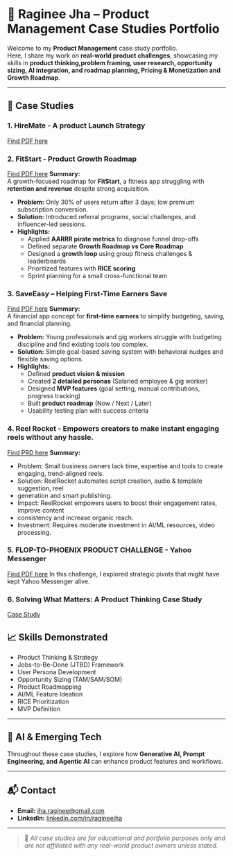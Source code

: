 # 📂 Raginee Jha – Product Management Case Studies Portfolio

Welcome to my **Product Management** case study portfolio.  
Here, I share my work on **real-world product challenges**, showcasing my skills in **product thinking,problem framing, user research, opportunity sizing, AI integration, and roadmap planning, Pricing & Monetization and Growth Roadmap**.

---

## 📜 Case Studies

### 1. HireMate - A product Launch Strategy
[Find PDF here](./HireMate_Module3%20Project%20(1).pdf)

### 2. FitStart - Product Growth Roadmap
[Find PDF here](./GrowthRoadMap_FitStart.pdf)
**Summary:**  
A growth-focused roadmap for **FitStart**, a fitness app struggling with **retention and revenue** despite strong acquisition.  
- **Problem:** Only 30% of users return after 3 days; low premium subscription conversion.  
- **Solution:** Introduced referral programs, social challenges, and influencer-led sessions.  
- **Highlights:**
  - Applied **AARRR pirate metrics** to diagnose funnel drop-offs
  - Defined separate **Growth Roadmap vs Core Roadmap**
  - Designed a **growth loop** using group fitness challenges & leaderboards
  - Prioritized features with **RICE scoring**
  - Sprint planning for a small cross-functional team

### 3. SaveEasy – Helping First-Time Earners Save 
[Find PDF here](./SaveEasy%20(1).pdf)
**Summary:**  
A financial app concept for **first-time earners** to simplify budgeting, saving, and financial planning.  
- **Problem:** Young professionals and gig workers struggle with budgeting discipline and find existing tools too complex.  
- **Solution:** Simple goal-based saving system with behavioral nudges and flexible saving options.  
- **Highlights:**
  - Defined **product vision & mission**
  - Created **2 detailed personas** (Salaried employee & gig worker)
  - Designed **MVP features** (goal setting, manual contributions, progress tracking)
  - Built **product roadmap** (Now / Next / Later)
  - Usability testing plan with success criteria

### 4. Reel Rocket - Empowers creators to make instant engaging reels without any hassle.
[Find PRD here](./PRD_ReelRocket.pdf)
**Summary:**  
- Problem: Small business owners lack time, expertise and tools to create engaging,
trend-aligned reels.
- Solution: ReelRocket automates script creation, audio & template suggestion, reel
- generation and smart publishing.
- Impact: ReelRocket empowers users to boost their engagement rates, improve content
- consistency and increase organic reach.
- Investment: Requires moderate investment in AI/ML resources, video processing.

### 5. FLOP-TO-PHOENIX PRODUCT CHALLENGE - Yahoo Messenger
[Find PDF here](./FlopToPhoenix.pdf)
In this challenge, I explored strategic pivots that might have kept Yahoo Messenger alive.

### 6. Solving What Matters: A Product Thinking Case Study
 [Case Study](./Raginee%20Jha%20Module%201%20Case%20Study.pdf)

## 📈 Skills Demonstrated
- Product Thinking & Strategy  
- Jobs-to-Be-Done (JTBD) Framework  
- User Persona Development  
- Opportunity Sizing (TAM/SAM/SOM)  
- Product Roadmapping  
- AI/ML Feature Ideation  
- RICE Prioritization  
- MVP Definition  

---

## 🤖 AI & Emerging Tech
Throughout these case studies, I explore how **Generative AI, Prompt Engineering, and Agentic AI** can enhance product features and workflows.

---

## 📬 Contact
- **Email:** jha.raginee@gmail.com  
- **LinkedIn:** [linkedin.com/in/ragineejha](https://linkedin.com/in/ragineejha)

---

> 📌 *All case studies are for educational and portfolio purposes only and are not affiliated with any real-world product owners unless stated.*
